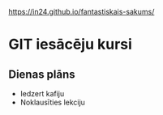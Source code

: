 https://in24.github.io/fantastiskais-sakums/

# GIT iesācēju kursi

## Dienas plāns

- Iedzert kafiju
- Noklausīties lekciju
